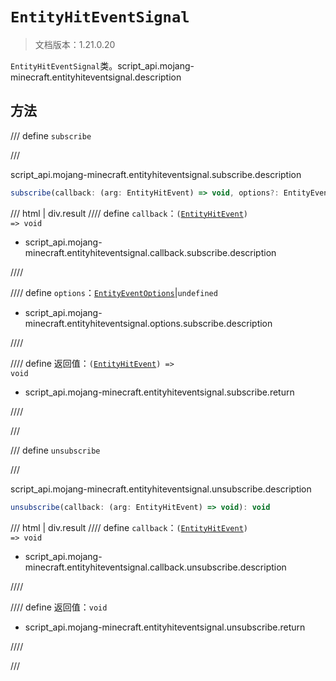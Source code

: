 # `EntityHitEventSignal`

> 文档版本：1.21.0.20

`EntityHitEventSignal`类。script_api.mojang-minecraft.entityhiteventsignal.description

## 方法

/// define
`subscribe`


///

script_api.mojang-minecraft.entityhiteventsignal.subscribe.description

```js
subscribe(callback: (arg: EntityHitEvent) => void, options?: EntityEventOptions): (arg: EntityHitEvent) => void
```

/// html | div.result
//// define
`callback`：<code>(<a href="../entityhitevent/">EntityHitEvent</a>) =&gt; void</code>

- script_api.mojang-minecraft.entityhiteventsignal.callback.subscribe.description


////

//// define
`options`：[`EntityEventOptions`](./entityeventoptions.md)|`undefined`

- script_api.mojang-minecraft.entityhiteventsignal.options.subscribe.description


////

//// define
返回值：<code>(<a href="../entityhitevent/">EntityHitEvent</a>) =&gt; void</code>

- script_api.mojang-minecraft.entityhiteventsignal.subscribe.return


////

///


/// define
`unsubscribe`


///

script_api.mojang-minecraft.entityhiteventsignal.unsubscribe.description

```js
unsubscribe(callback: (arg: EntityHitEvent) => void): void
```

/// html | div.result
//// define
`callback`：<code>(<a href="../entityhitevent/">EntityHitEvent</a>) =&gt; void</code>

- script_api.mojang-minecraft.entityhiteventsignal.callback.unsubscribe.description


////

//// define
返回值：`void`

- script_api.mojang-minecraft.entityhiteventsignal.unsubscribe.return


////

///

